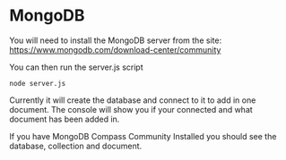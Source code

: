 # MongoDB
You will need to install the MongoDB server from the site: https://www.mongodb.com/download-center/community

You can then run the server.js script 

    node server.js

Currently it will create the database and connect to it to add in one document. The console will show you if your connected and what document has been added in. 

If you have MongoDB Compass Community Installed you should see the database, collection and document. 
